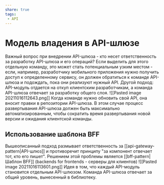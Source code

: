 ```yaml
---
share: true
tags:
 - API
---
```

# Модель владения в API-шлюзе
Важный вопрос при внедрении API-шлюза - кто несет ответственность за разработку API-шлюза и его операций? Если выделить для этого отдельную команду, это может стать потенциальным узким местом - если, например, разработчику мобильного приложения нужно получить доступ к определенному сервису, он должен обратиться к команде API-шлюза и подождать, пока они реализуют нужный API.
Другой подход: API-модуль отдается на откуп клиентским разработчикам, а команда API-шлюза отвечает за разработку общего слоя.
![[Pasted image 20211016112643.png]]
Когда команде нужно обновить свой API, она вносит правки в репозитории API-шлюза.
В этом случае процесс развертывания API-шлюза должен быть максимально автоматизированным, чтобы сократить время развертывания новой версии и ожидания клиентской команды.
## Использование шаблона BFF
Вышеописанный подход размывает ответственность за [[api-gateway-pattern|API-шлюз]] и противоречит принципу "за компонент отвечает тот, кто его пишет". Решением этой проблемы является [[bff-pattern|Шаблон BFF]] (backends for frontends - серверы для клиентов)
![[Pasted image 20211016113601.png]]
Идея в том, что каждый API-модуль становится отдельным API-шлюзом. Команда API-шлюза отвечает за общий уровень, вынесенный в библиотеку.